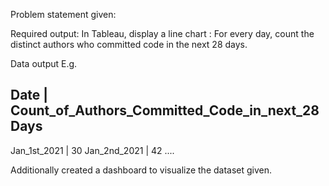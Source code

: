 Problem statement given:

Required output: In Tableau, display a line chart : For every day, count the distinct authors who committed code in the next 28 days. 

Data output E.g. 

Date | Count_of_Authors_Committed_Code_in_next_28Days
----------------------------------------------------------------------------------
Jan_1st_2021  | 30
Jan_2nd_2021  | 42
....

Additionally created a dashboard to visualize the dataset given.
